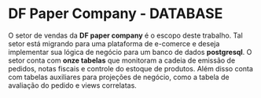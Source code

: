# DF Paper Company - DATABASE
O setor de vendas da **DF paper company** é o escopo deste trabalho. Tal setor está migrando para uma plataforma de e-comerce e deseja implementar sua lógica de negócio para um banco de dados **postgresql**. O setor conta com **onze tabelas** que monitoram  a cadeia de emissão de pedidos, notas fiscais e controle do estoque de produtos. Além disso conta com  tabelas auxiliares para projeções de negócio, como a tabela de avaliação do pedido e views correlatas. 